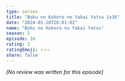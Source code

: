 ```yaml
---
type: series
title: "Boku no Kokoro no Yabai Yatsu 1x16"
date: "2024-01-28T20:01:02"
name: "Boku no Kokoro no Yabai Yatsu"
season: 1
episode: 16
rating: 3
ratingEmoji: ⭐️⭐️⭐️
share: false
---
```


_[No review was written for this episode]_
